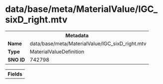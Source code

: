 <h1>data/base/meta/MaterialValue/IGC_sixD_right.mtv</h1><table><tr><th colspan="100%">Metadata</th></tr><tr><td><b>Name</b></td><td>data/base/meta/MaterialValue/IGC_sixD_right.mtv</td></tr><tr><td><b>Type</b></td><td>MaterialValueDefinition</td></tr><tr><td><b>SNO ID</b></td><td>742798</td></tr></table>

<table><tr><th colspan="100%">Fields</th></tr></table>

